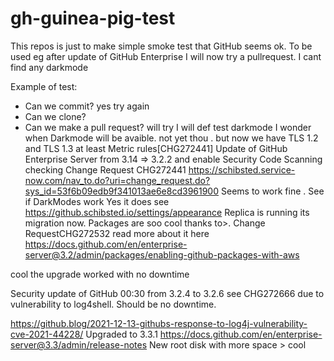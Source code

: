 # gh-guinea-pig-test
This repos is just to make simple smoke test that GitHub seems ok. To be used eg after update of GitHub Enterprise
I will now try a pullrequest. I cant find any darkmode

Example of test: 
* Can we commit? yes try again
* Can we clone?
* Can we make a pull request? will try
I will def test darkmode
I wonder when Darkmode will be avaible. not yet thou . but now we have TLS 1.2 and TLS 1.3 at least
Metric rules[CHG272441] Update of GitHub Enterprise Server from 3.14 => 3.2.2  and enable Security Code Scanning
checking Change Request CHG272441 https://schibsted.service-now.com/nav_to.do?uri=change_request.do?sys_id=53f6b09edb9f341013ae6e8cd3961900
Seems to work fine . 
See if DarkModes work 
Yes it does see https://github.schibsted.io/settings/appearance
Replica is running its migration now.
Packages are soo cool 
thanks to>. Change RequestCHG272532 read more about it here https://docs.github.com/en/enterprise-server@3.2/admin/packages/enabling-github-packages-with-aws

cool the upgrade worked with no downtime

Security update of GitHub 00:30 from 3.2.4 to 3.2.6 see CHG272666 due to vulnerability to log4shell. Should be no downtime. 

https://github.blog/2021-12-13-githubs-response-to-log4j-vulnerability-cve-2021-44228/
Upgraded to 3.3.1 https://docs.github.com/en/enterprise-server@3.3/admin/release-notes
New root disk with more space > cool
